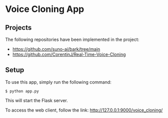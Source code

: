 # Voice Cloning App
	
## Projects
The following repositories have been implemented in the project:
* https://github.com/suno-ai/bark/tree/main
* https://github.com/CorentinJ/Real-Time-Voice-Cloning
	
## Setup
To use this app, simply run the following command:
```
$ python app.py
```
This will start the Flask server. 

To access the web client, follow the link:
http://127.0.0.1:9000/voice_cloning/
